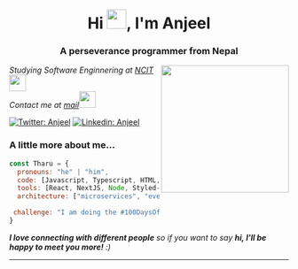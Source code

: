 
<h1 align="center">Hi <img src="https://media.giphy.com/media/hvRJCLFzcasrR4ia7z/giphy.gif" width="35" height="35">, I'm Anjeel</h1>
<h3 align="center">A perseverance programmer from Nepal</h3>
<img align='right' src="https://media.giphy.com/media/bAQH7WXKqtIBrPs7sR/giphy.gif" width="230">
<p><em>Studying Software Enginnering at <a href="https://ncit.edu.np">NCIT</a><img src="https://media.giphy.com/media/fYSnHlufseco8Fh93Z/giphy.gif" width="30"></br>Contact me at <a href="https://www.chaudharyanjeel@gmail.com">mail</a><img src="https://media.giphy.com/media/WUlplcMpOCEmTGBtBW/giphy.gif" width="30"> 
</em></p>
</em></p>

[![Twitter: Anjeel](https://img.shields.io/twitter/follow/Anjeel?style=social)](https://twitter.com/AnjeelTharu)
[![Linkedin: Anjeel](https://img.shields.io/badge/-Anjeel-blue?style=flat-square&logo=Linkedin&logoColor=white&link=https://www.linkedin.com/in/anjeel-chaudhary-966398209/)](https://www.linkedin.com/in/anjeel-chaudhary-966398209/)


### A little more about me...  

```javascript
const Tharu = {
  pronouns: "he" | "him",
  code: [Javascript, Typescript, HTML, CSS, Java],
  tools: [React, NextJS, Node, Styled-Components],
  architecture: ["microservices", "event-driven", "design system pattern"],

 challenge: "I am doing the #100DaysOfCode challenge focused on nextJs and typescript"
}
```

<em><b>I love connecting with different people</b> so if you want to say <b>hi, I'll be happy to meet you more!</b> :)</em>

---
